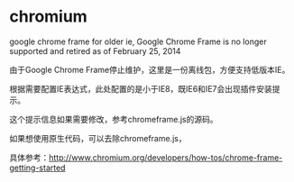 chromium
========

google chrome frame for older ie, Google Chrome Frame is no longer supported and retired as of February 25, 2014


由于Google Chrome Frame停止维护，这里是一份离线包，方便支持低版本IE。

根据需要配置IE表达式，此处配置的是小于IE8，既IE6和IE7会出现插件安装提示。

这个提示信息如果需要修改，参考chromeframe.js的源码。

如果想使用原生代码，可以去除chromeframe.js，

具体参考：http://www.chromium.org/developers/how-tos/chrome-frame-getting-started